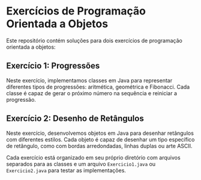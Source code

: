# Exercícios de Programação Orientada a Objetos

Este repositório contém soluções para dois exercícios de programação orientada a objetos:

## Exercício 1: Progressões

Neste exercício, implementamos classes em Java para representar diferentes tipos de progressões: aritmética, geométrica e Fibonacci. Cada classe é capaz de gerar o próximo número na sequência e reiniciar a progressão.

## Exercício 2: Desenho de Retângulos

Neste exercício, desenvolvemos objetos em Java para desenhar retângulos com diferentes estilos. Cada objeto é capaz de desenhar um tipo específico de retângulo, como com bordas arredondadas, linhas duplas ou arte ASCII.

Cada exercício está organizado em seu próprio diretório com arquivos separados para as classes e um arquivo `Exercicio1.java` ou `Exercicio2.java` para testar as implementações.
